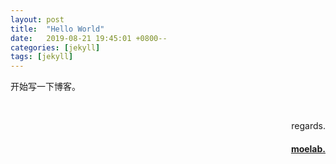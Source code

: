 ```yaml
---
layout: post
title:  "Hello World"
date:   2019-08-21 19:45:01 +0800--
categories: [jekyll]
tags: [jekyll]  
---
```



开始写一下博客。


<br>
<p  align="right">regards.</p>
<h4 align="right">
    <a href="https://moelab.net/">
        moelab.
    </a>
</h4>

